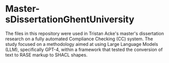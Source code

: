 # Master-sDissertationGhentUniversity
The files in this repository were used in Tristan Acke's master's dissertation research on a fully automated Compliance Checking (CC) system. The study focused on a methodology aimed at using Large Language Models (LLM), specifically GPT-4, within a framework that tested the conversion of text to RASE markup to SHACL shapes.
